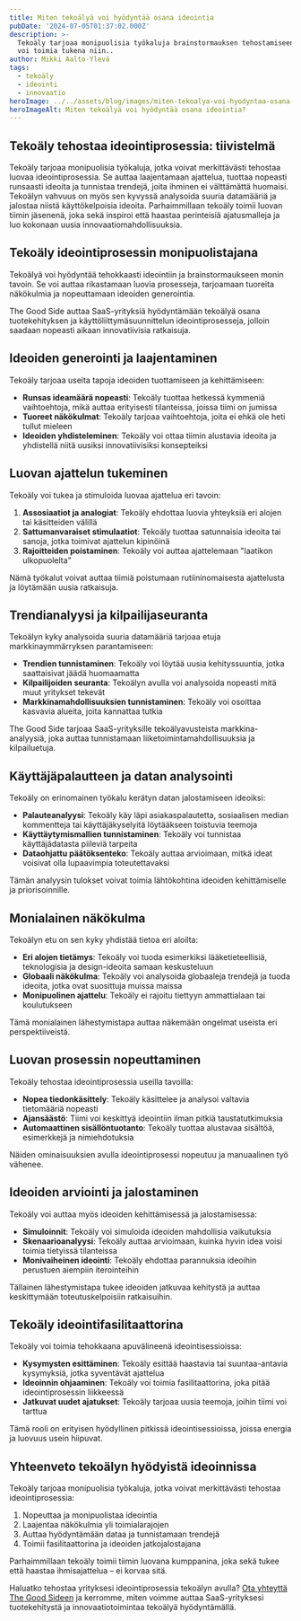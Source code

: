 ```yaml
---
title: Miten tekoälyä voi hyödyntää osana ideointia
pubDate: '2024-07-05T01:37:02.000Z'
description: >-
  Tekoäly tarjoaa monipuolisia työkaluja brainstormauksen tehostamiseen, ja se
  voi toimia tukena niin..
author: Mikki Aalto-Ylevä
tags:
  - tekoäly
  - ideointi
  - innovaatio
heroImage: ../../assets/blog/images/miten-tekoalya-voi-hyodyntaa-osana-ideointia/featured.webp
heroImageAlt: Miten tekoälyä voi hyödyntää osana ideointia?
---
```


## Tekoäly tehostaa ideointiprosessia: tiivistelmä

Tekoäly tarjoaa monipuolisia työkaluja, jotka voivat merkittävästi tehostaa luovaa ideointiprosessia. Se auttaa laajentamaan ajattelua, tuottaa nopeasti runsaasti ideoita ja tunnistaa trendejä, joita ihminen ei välttämättä huomaisi. Tekoälyn vahvuus on myös sen kyvyssä analysoida suuria datamääriä ja jalostaa niistä käyttökelpoisia ideoita. Parhaimmillaan tekoäly toimii luovan tiimin jäsenenä, joka sekä inspiroi että haastaa perinteisiä ajatusmalleja ja luo kokonaan uusia innovaatiomahdollisuuksia.

## Tekoäly ideointiprosessin monipuolistajana

Tekoälyä voi hyödyntää tehokkaasti ideointiin ja brainstormaukseen monin tavoin. Se voi auttaa rikastamaan luovia prosesseja, tarjoamaan tuoreita näkökulmia ja nopeuttamaan ideoiden generointia. 

The Good Side auttaa SaaS-yrityksiä hyödyntämään tekoälyä osana tuotekehityksen ja käyttöliittymäsuunnittelun ideointiprosesseja, jolloin saadaan nopeasti aikaan innovatiivisia ratkaisuja.

## Ideoiden generointi ja laajentaminen

Tekoäly tarjoaa useita tapoja ideoiden tuottamiseen ja kehittämiseen:

- **Runsas ideamäärä nopeasti**: Tekoäly tuottaa hetkessä kymmeniä vaihtoehtoja, mikä auttaa erityisesti tilanteissa, joissa tiimi on jumissa
- **Tuoreet näkökulmat**: Tekoäly tarjoaa vaihtoehtoja, joita ei ehkä ole heti tullut mieleen
- **Ideoiden yhdisteleminen**: Tekoäly voi ottaa tiimin alustavia ideoita ja yhdistellä niitä uusiksi innovatiivisiksi konsepteiksi

## Luovan ajattelun tukeminen

Tekoäly voi tukea ja stimuloida luovaa ajattelua eri tavoin:

1. **Assosiaatiot ja analogiat**: Tekoäly ehdottaa luovia yhteyksiä eri alojen tai käsitteiden välillä
2. **Sattumanvaraiset stimulaatiot**: Tekoäly tuottaa satunnaisia ideoita tai sanoja, jotka toimivat ajattelun kipinöinä
3. **Rajoitteiden poistaminen**: Tekoäly voi auttaa ajattelemaan "laatikon ulkopuolelta"

Nämä työkalut voivat auttaa tiimiä poistumaan rutiininomaisesta ajattelusta ja löytämään uusia ratkaisuja.

## Trendianalyysi ja kilpailijaseuranta

Tekoälyn kyky analysoida suuria datamääriä tarjoaa etuja markkinaymmärryksen parantamiseen:

- **Trendien tunnistaminen**: Tekoäly voi löytää uusia kehityssuuntia, jotka saattaisivat jäädä huomaamatta
- **Kilpailijoiden seuranta**: Tekoälyn avulla voi analysoida nopeasti mitä muut yritykset tekevät
- **Markkinamahdollisuuksien tunnistaminen**: Tekoäly voi osoittaa kasvavia alueita, joita kannattaa tutkia

The Good Side tarjoaa SaaS-yrityksille tekoälyavusteista markkina-analyysiä, joka auttaa tunnistamaan liiketoimintamahdollisuuksia ja kilpailuetuja.

## Käyttäjäpalautteen ja datan analysointi

Tekoäly on erinomainen työkalu kerätyn datan jalostamiseen ideoiksi:

- **Palauteanalyysi**: Tekoäly käy läpi asiakaspalautetta, sosiaalisen median kommentteja tai käyttäjäkyselyitä löytääkseen toistuvia teemoja
- **Käyttäytymismallien tunnistaminen**: Tekoäly voi tunnistaa käyttäjädatasta piileviä tarpeita
- **Dataohjattu päätöksenteko**: Tekoäly auttaa arvioimaan, mitkä ideat voisivat olla lupaavimpia toteutettavaksi

Tämän analyysin tulokset voivat toimia lähtökohtina ideoiden kehittämiselle ja priorisoinnille.

## Monialainen näkökulma

Tekoälyn etu on sen kyky yhdistää tietoa eri aloilta:

- **Eri alojen tietämys**: Tekoäly voi tuoda esimerkiksi lääketieteellisiä, teknologisia ja design-ideoita samaan keskusteluun
- **Globaali näkökulma**: Tekoäly voi analysoida globaaleja trendejä ja tuoda ideoita, jotka ovat suosittuja muissa maissa
- **Monipuolinen ajattelu**: Tekoäly ei rajoitu tiettyyn ammattialaan tai koulutukseen

Tämä monialainen lähestymistapa auttaa näkemään ongelmat useista eri perspektiiveistä.

## Luovan prosessin nopeuttaminen

Tekoäly tehostaa ideointiprosessia useilla tavoilla:

- **Nopea tiedonkäsittely**: Tekoäly käsittelee ja analysoi valtavia tietomääriä nopeasti
- **Ajansäästö**: Tiimi voi keskittyä ideointiin ilman pitkiä taustatutkimuksia
- **Automaattinen sisällöntuotanto**: Tekoäly tuottaa alustavaa sisältöä, esimerkkejä ja nimiehdotuksia
  
Näiden ominaisuuksien avulla ideointiprosessi nopeutuu ja manuaalinen työ vähenee.

## Ideoiden arviointi ja jalostaminen

Tekoäly voi auttaa myös ideoiden kehittämisessä ja jalostamisessa:

- **Simuloinnit**: Tekoäly voi simuloida ideoiden mahdollisia vaikutuksia
- **Skenaarioanalyysi**: Tekoäly auttaa arvioimaan, kuinka hyvin idea voisi toimia tietyissä tilanteissa
- **Monivaiheinen ideointi**: Tekoäly ehdottaa parannuksia ideoihin perustuen aiempiin iterointeihin

Tällainen lähestymistapa tukee ideoiden jatkuvaa kehitystä ja auttaa keskittymään toteutuskelpoisiin ratkaisuihin.

## Tekoäly ideointifasilitaattorina

Tekoäly voi toimia tehokkaana apuvälineenä ideointisessioissa:

- **Kysymysten esittäminen**: Tekoäly esittää haastavia tai suuntaa-antavia kysymyksiä, jotka syventävät ajattelua
- **Ideoinnin ohjaaminen**: Tekoäly voi toimia fasilitaattorina, joka pitää ideointiprosessin liikkeessä
- **Jatkuvat uudet ajatukset**: Tekoäly tarjoaa uusia teemoja, joihin tiimi voi tarttua

Tämä rooli on erityisen hyödyllinen pitkissä ideointisessioissa, joissa energia ja luovuus usein hiipuvat.

## Yhteenveto tekoälyn hyödyistä ideoinnissa

Tekoäly tarjoaa monipuolisia työkaluja, jotka voivat merkittävästi tehostaa ideointiprosessia:

1. Nopeuttaa ja monipuolistaa ideointia
2. Laajentaa näkökulmia yli toimialarajojen
3. Auttaa hyödyntämään dataa ja tunnistamaan trendejä
4. Toimii fasilitaattorina ja ideoiden jatkojalostajana

Parhaimmillaan tekoäly toimii tiimin luovana kumppanina, joka sekä tukee että haastaa ihmisajattelua – ei korvaa sitä.

Haluatko tehostaa yrityksesi ideointiprosessia tekoälyn avulla? [Ota yhteyttä The Good Sideen](https://www.goodside.fi/contact) ja kerromme, miten voimme auttaa SaaS-yrityksesi tuotekehitystä ja innovaatiotoimintaa tekoälyä hyödyntämällä.